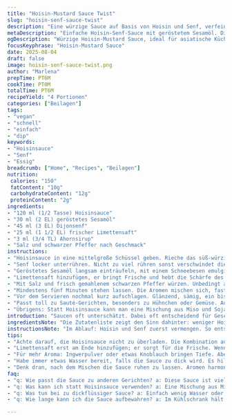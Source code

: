 ```yaml
---
title: "Hoisin-Mustard Sauce Twist"
slug: "hoisin-senf-sauce-twist"
description: "Eine würzige Sauce auf Basis von Hoisin und Senf, verfeinert mit geröstetem Sesamöl und Limettensaft, statt Wasser und Canolaöl. Mit Ahornsirup statt Honig, vegan und ohne Milchprodukte. Perfekt für asiatische Gerichte oder als Dip. Schnell gemixt, fein abgestimmt auf Textur und Säure. Salzen und pfeffern nicht vergessen, sonst verläuft’s im Geschmack. Aroma öffnet sich beim Aufschlagen mit dem Schneebesen, Öl bindet die Sauce sämig. Zwiebeln oder Frühlingszwiebeln passen dazu, wenn mehr Biss gewünscht. Achte auf Balance zwischen Süße, Säure und Würze."
metaDescription: "Einfache Hoisin-Senf-Sauce mit geröstetem Sesamöl. Diese vegane Sauce ist schnell gemixt und perfekt für asiatische Gerichte"
ogDescription: "Würzige Hoisin-Mustard Sauce, ideal für asiatische Küche. Vegane und milde Süße mit Ahornsirup für die richtige Balance."
focusKeyphrase: "Hoisin-Mustard Sauce"
date: 2025-08-04
draft: false
image: hoisin-senf-sauce-twist.png
author: "Marlena"
prepTime: PT6M
cookTime: PT0M
totalTime: PT6M
recipeYield: "4 Portionen"
categories: ["Beilagen"]
tags:
- "vegan"
- "schnell"
- "einfach"
- "dip"
keywords:
- "Hoisinsauce"
- "Senf"
- "Essig"
breadcrumb: ["Home", "Recipes", "Beilagen"]
nutrition: 
 calories: "150"
 fatContent: "10g"
 carbohydrateContent: "12g"
 proteinContent: "2g"
ingredients:
- "120 ml (1/2 Tasse) Hoisinsauce"
- "30 ml (2 EL) geröstetes Sesamöl"
- "45 ml (3 EL) Dijonsenf"
- "25 ml (1 1/2 EL) frischer Limettensaft"
- "3 ml (3/4 TL) Ahornsirup"
- "Salz und schwarzer Pfeffer nach Geschmack"
instructions:
- "Hoisinsauce in eine mittelgroße Schüssel geben. Rieche das süß-würzige Aroma, das die Basis bildet."
- "Senf locker unterrühren. Nicht zu viel rühren sonst verschwindet die Struktur, sondern nur zusammenführen."
- "Geröstetes Sesamöl langsam einträufeln, mit einem Schneebesen emulgieren. Die Farbe verändert sich leicht, wird glänzend und dicht."
- "Limettensaft hinzufügen, er bringt Frische und hebt die Schärfe des Senfs. Ahornsirup für die milde Süße dazugeben – passt besser als Honig, rein pflanzlich und subtil karamellartig."
- "Mit Salz und frisch gemahlenem schwarzen Pfeffer würzen. Unbedingt abschmecken. Sollte die Sauce zu dickflüssig sein, einen Spritzer Wasser ergänzen, aber vorsichtig."
- "Mindestens fünf Minuten stehen lassen. Die Aromen mischen sich, fast als würden sie sich erst richtig kennenlernen."
- "Vor dem Servieren nochmal kurz aufschlagen. Glänzend, sämig, ein bisschen zäh – nicht zu dünn und nicht fest."
- "Passt toll zu Sauté-Gerichten, besonders zu Hühnchen oder Gemüse. Auch als Sauce fürs Fondue oder zum Dippen genial. Reste im Kühlschrank aufbewahren; zieht nach, wird intensiver."
- "Übrigens: Statt Hoisinsauce kann man eine Mischung aus Miso und Sojasauce nehmen, wenn keine Hoisin da ist. Sesamöl durch Avocadoöl ersetzen für milderen Geschmack. Limettensaft kann durch Reisessig ersetzt werden, wenn’s spritziger sein soll."
introduction: "Saucen oft unterschätzt. Dabei oft entscheidend für Geschmack und Textur. Hier Hoisin trifft auf Senf, nicht 1 zu 1 Original. Lieber halbierte Hoisin, sonst erdrückt sie alles, habe ich gelernt nach vielen Versuchen. Sesamöl sorgt für Tiefe und nussigen Hintergrund. Limette belebt die Sauce, das Wasser hab ich gegen Säure und Aroma getauscht. Ahornsirup statt Honig, weil ich viel vegan koche, so bleibt das flexibel. Das Mischen gleich richtig angehen: zuerst Hoisin und Senf verbinden, sonst wird’s klumpig oder öl trennt sich. Langsam Öl zugeben, Geduld. Richtig salzen und pfeffern, nicht zu zaghaft, sonst wirkt das Ganze blass. Diese Sauce macht aus jedem einfachen Gericht mehr, mal bissl anders als erwartet. Echt praktisch und schnell, keine komplizierte Herstellung."
ingredientsNote: "Die Zutatenliste zeigt den Sinn dahinter: weniger Hoisin, mehr Fokus auf Öl und Säure. Sesamöl bringt die Aromen raus, ohne zu dominieren. Limette ersetzt Wasser, sonst kommt die Säure zu kurz, das braucht die Sauce für Balance. Ahornsirup als milde Süße, die nicht zu klebrig wird. Senf für Schärfe und Bindung; keine halbe Sache. Salz ist wichtig wegen der Ausgewogenheit, Hoisin bringt schon Salz mit, trotzdem nachjustieren. Perfekt für vegetarisch oder vegane Küche, ohne Milch oder Eier. Alternativen: Miso-Sauce ersetzt Hoisin, wenn keine da. Avocado- oder Erdnussöl für Sesamöl. Etwas Knoblauch- oder Ingwerpulver funktioniert auch, wenn Charakter gewünscht wird. Weniger Honig, mehr um Vielfalt reinzubringen, wie ich es aus Erfahrung mache."
instructionsNote: "Im Ablauf: Hoisin und Senf zuerst vermengen. So entsteht eine dichte Grundmasse, Grundlage für die Emulsion. Öl langsam zugeben, dabei ständig rühren oder mit Schneebesen verquirlen. Temperatur nicht zu hoch, dann trennt sich die Sauce. Limette dazugeben, die Frische setzt sich erst spät durch, sonst wird es unstet. Ahornsirup unterrühren, gibt gleichzeitig Süße und Struktur. Salz und Pfeffer zum Schluss, vorsichtig dosieren und mehrmals probieren. Die Ruhephase ist essentiell; Aromen verbinden sich und dickt die Mischung leicht an. Kurz vor dem Servieren noch mal aufrühren, bringt Glanz und Bindung zurück. Trick: Sauce nicht zu dick werden lassen, bei Bedarf sparsam Wasser oder Limette dazu. Zu beobachten: Wenn die Sauce matt wird, fehlt Öl oder zu viel Flüssigkeit drin. Fürs Sautieren oder Fondue sehr gut, zieht nicht zu schnell an und bleibt geschmeidig."
tips:
- "Achte darauf, die Hoisinsauce nicht zu überladen. Die Kombination aus Senf und Sesamöl ist entscheidend. So wählt man die richtige Balance zwischen süßer und würziger Schärfe"
- "Limettensaft erst am Ende hinzufügen; er sorgt für die Frische. Wenn du Reisessig nutzen möchtest, bleib beim Spritzigen. Dabei den Geschmack überprüfe; weniger ist mehr"
- "Für mehr Aroma: Ingwerpulver oder etwas Knoblauch bringen Tiefe. Aber das zuerst versuchen, teste vorsichtig aus. So gewünschte Intensität einstellen"
- "Habe immer etwas Wasser bereit, falls die Sauce zu dick wird. Es hilft, die gewünschte Konsistenz zu erreichen. Achtung; nicht zu viel auf einmal"
- "Denk dran, nach dem Mischen die Sauce ruhen zu lassen. Aromen harmonieren so besser. Das sind nur fünf Minuten, aber entscheidend für den Geschmack"
faq:
- "q: Wie passt die Sauce zu anderen Gerichten? a: Diese Sauce ist vielseitig. Sie harmoniert sehr gut mit gebratenem Gemüse oder Hühnchen. Auch als Fondue-Sauce einfach genial"
- "q: Was kann ich statt Hoisinsauce verwenden? a: Eine Mischung aus Miso und Sojasauce geht gut. Wenn kein Sesamöl da ist, nehme Avocadoöl oder Erdnussöl"
- "q: Was tun bei zu dickflüssiger Sauce? a: Einfach wenig Wasser oder Limettensaft hinzufügen. Vorsichtig dosieren, um die richtige Konsistenz zu erzielen"
- "q: Wie lange kann ich die Sauce aufbewahren? a: Im Kühlschrank hält sie sich mehrere Tage. Plan, die Aromen ziehen deutlich nach. Immer gut umrühren, bevor du sie benutzt"

---
```

